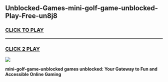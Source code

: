 
## Unblocked-Games-mini-golf-game-unblocked-Play-Free-un8j8
<h3>
<a href="https://premium76.site?title=mini-golf-game-unblocked&ref=10A">CLICK TO PLAY</a></h3>
<hr>

<h3>
<a href="https://premium76.site?title=mini-golf-game-unblocked&ref=10A">CLICK 2 PLAY</a>
  
</h3>

<a href="https://premium76.site?title=mini-golf-game-unblocked&ref=10A"><img src="https://clearcache.store/games.png"></a>


**mini-golf-game-unblocked games unblocked: Your Gateway to Fun and Accessible Online Gaming**
